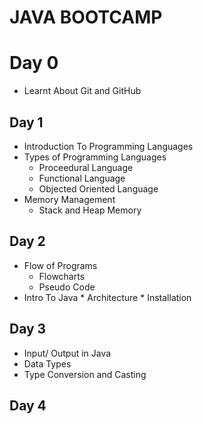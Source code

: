 # JAVA BOOTCAMP
# Day 0
 * Learnt About Git and GitHub
## Day 1
 * Introduction To Programming Languages
 * Types of Programming Languages
     * Proceedural Language
     * Functional  Language
     * Objected Oriented Language
 * Memory Management 
     * Stack and Heap Memory
## Day 2
 * Flow of Programs 
     * Flowcharts 
     * Pseudo Code
 * Intro To Java
        * Architecture
        * Installation
## Day 3
 * Input/ Output in Java
 * Data Types
 * Type Conversion and Casting
## Day 4
